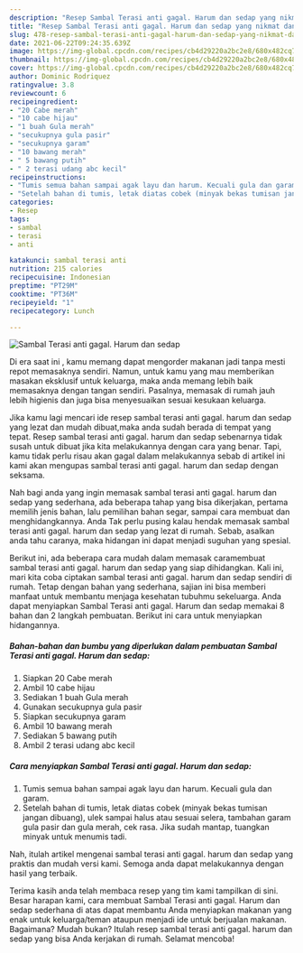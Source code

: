 ```yaml
---
description: "Resep Sambal Terasi anti gagal. Harum dan sedap yang nikmat dan Mudah Dibuat"
title: "Resep Sambal Terasi anti gagal. Harum dan sedap yang nikmat dan Mudah Dibuat"
slug: 478-resep-sambal-terasi-anti-gagal-harum-dan-sedap-yang-nikmat-dan-mudah-dibuat
date: 2021-06-22T09:24:35.639Z
image: https://img-global.cpcdn.com/recipes/cb4d29220a2bc2e8/680x482cq70/sambal-terasi-anti-gagal-harum-dan-sedap-foto-resep-utama.jpg
thumbnail: https://img-global.cpcdn.com/recipes/cb4d29220a2bc2e8/680x482cq70/sambal-terasi-anti-gagal-harum-dan-sedap-foto-resep-utama.jpg
cover: https://img-global.cpcdn.com/recipes/cb4d29220a2bc2e8/680x482cq70/sambal-terasi-anti-gagal-harum-dan-sedap-foto-resep-utama.jpg
author: Dominic Rodriquez
ratingvalue: 3.8
reviewcount: 6
recipeingredient:
- "20 Cabe merah"
- "10 cabe hijau"
- "1 buah Gula merah"
- "secukupnya gula pasir"
- "secukupnya garam"
- "10 bawang merah"
- " 5 bawang putih"
- " 2 terasi udang abc kecil"
recipeinstructions:
- "Tumis semua bahan sampai agak layu dan harum. Kecuali gula dan garam."
- "Setelah bahan di tumis, letak diatas cobek (minyak bekas tumisan jangan dibuang), ulek sampai halus atau sesuai selera, tambahan garam gula pasir dan gula merah, cek rasa. Jika sudah mantap, tuangkan minyak untuk menumis tadi."
categories:
- Resep
tags:
- sambal
- terasi
- anti

katakunci: sambal terasi anti 
nutrition: 215 calories
recipecuisine: Indonesian
preptime: "PT29M"
cooktime: "PT36M"
recipeyield: "1"
recipecategory: Lunch

---
```



![Sambal Terasi anti gagal. Harum dan sedap](https://img-global.cpcdn.com/recipes/cb4d29220a2bc2e8/680x482cq70/sambal-terasi-anti-gagal-harum-dan-sedap-foto-resep-utama.jpg)

Di era  saat ini , kamu memang dapat mengorder makanan jadi tanpa mesti repot memasaknya sendiri. Namun, untuk kamu yang mau memberikan masakan eksklusif untuk keluarga, maka anda memang lebih baik memasaknya dengan tangan sendiri. Pasalnya, memasak di rumah jauh lebih higienis dan juga bisa menyesuaikan sesuai kesukaan keluarga.

Jika kamu lagi mencari ide resep sambal terasi anti gagal. harum dan sedap yang lezat dan mudah dibuat,maka anda sudah berada di tempat yang tepat. Resep sambal terasi anti gagal. harum dan sedap  sebenarnya tidak susah untuk dibuat jika kita melakukannya dengan cara yang benar. Tapi, kamu tidak perlu risau akan gagal dalam melakukannya 
sebab di artikel ini kami akan mengupas sambal terasi anti gagal. harum dan sedap dengan seksama.  



Nah bagi anda yang ingin memasak sambal terasi anti gagal. harum dan sedap yang sederhana, ada beberapa tahap yang bisa dikerjakan, pertama memilih jenis bahan, lalu pemilihan bahan segar, sampai cara membuat dan menghidangkannya. Anda Tak perlu pusing kalau hendak memasak sambal terasi anti gagal. harum dan sedap yang lezat di rumah. Sebab, asalkan anda  tahu caranya, maka hidangan ini dapat menjadi suguhan yang spesial.

Berikut ini, ada beberapa cara mudah dalam memasak caramembuat sambal terasi anti gagal. harum dan sedap yang siap dihidangkan. Kali ini, mari kita coba ciptakan sambal terasi anti gagal. harum dan sedap sendiri di rumah. Tetap dengan bahan yang sederhana, sajian ini bisa memberi manfaat untuk membantu menjaga kesehatan tubuhmu sekeluarga. Anda dapat menyiapkan Sambal Terasi anti gagal. Harum dan sedap memakai 8 bahan dan 2 langkah pembuatan. Berikut ini cara untuk menyiapkan hidangannya.

<!--inarticleads1-->

##### Bahan-bahan dan bumbu yang diperlukan dalam pembuatan Sambal Terasi anti gagal. Harum dan sedap:

1. Siapkan 20 Cabe merah
1. Ambil 10 cabe hijau
1. Sediakan 1 buah Gula merah
1. Gunakan secukupnya gula pasir
1. Siapkan secukupnya garam
1. Ambil 10 bawang merah
1. Sediakan  5 bawang putih
1. Ambil  2 terasi udang abc kecil




<!--inarticleads2-->

##### Cara menyiapkan Sambal Terasi anti gagal. Harum dan sedap:

1. Tumis semua bahan sampai agak layu dan harum. Kecuali gula dan garam.
1. Setelah bahan di tumis, letak diatas cobek (minyak bekas tumisan jangan dibuang), ulek sampai halus atau sesuai selera, tambahan garam gula pasir dan gula merah, cek rasa. Jika sudah mantap, tuangkan minyak untuk menumis tadi.




Nah, itulah artikel mengenai  sambal terasi anti gagal. harum dan sedap  yang praktis dan mudah versi kami. Semoga anda dapat melakukannya dengan hasil yang terbaik. 

Terima kasih anda telah membaca resep yang tim kami tampilkan di sini. Besar harapan kami, cara membuat  Sambal Terasi anti gagal. Harum dan sedap sederhana di atas dapat membantu Anda menyiapkan makanan yang enak untuk keluarga/teman ataupun menjadi ide untuk berjualan makanan. Bagaimana? Mudah bukan? Itulah resep sambal terasi anti gagal. harum dan sedap yang bisa Anda kerjakan di rumah. Selamat mencoba!

